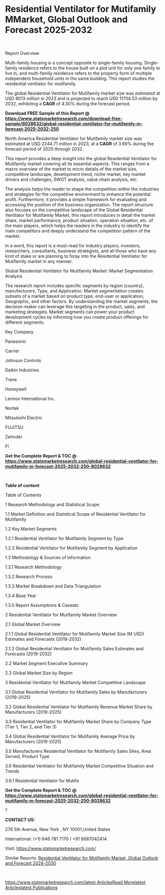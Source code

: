 <h1>Residential Ventilator for Mutifamily MMarket, Global Outlook and Forecast 2025-2032</h1><br/><p>Report Overview</p>
 
 
 
 <p>Multi-family housing is a concept opposite to single-family housing. Single-family residence refers to the house built on a plot unit for only one family to live in, and multi-family residence refers to the property form of multiple independent household units in the same building. This report studies the residential ventilator for mutifamily.</p>
 
 
 
 <p>The global Residential Ventilator for Mutifamily market size was estimated at USD 8013 million in 2023 and is projected to reach USD 11704.53 million by 2032, exhibiting a <strong>CAGR</strong> of 4.30% during the forecast period.</p>
 
 
 
 <p><strong>Download FREE Sample of this Report @ <a href="https://www.statsmarketresearch.com/download-free-sample/8028632/global-residential-ventilator-for-mutifamily-m-forecast-2025-2032-250">https://www.statsmarketresearch.com/download-free-sample/8028632/global-residential-ventilator-for-mutifamily-m-forecast-2025-2032-250</a></strong></p>
 
 
 
 <p>North America Residential Ventilator for Mutifamily market size was estimated at USD 2244.71 million in 2023, at a <strong>CAGR</strong> of 3.69% during the forecast period of 2025 through 2032.</p>
 
 
 
 <p>This report provides a deep insight into the global Residential Ventilator for Mutifamily market covering all its essential aspects. This ranges from a macro overview of the market to micro details of the market size, competitive landscape, development trend, niche market, key market drivers and challenges, SWOT analysis, value chain analysis, etc.</p>
 
 
 
 <p>The analysis helps the reader to shape the competition within the industries and strategies for the competitive environment to enhance the potential profit. Furthermore, it provides a simple framework for evaluating and accessing the position of the business organization. The report structure also focuses on the competitive landscape of the Global Residential Ventilator for Mutifamily Market, this report introduces in detail the market share, market performance, product situation, operation situation, etc. of the main players, which helps the readers in the industry to identify the main competitors and deeply understand the competition pattern of the market.</p>
 
 
 
 <p>In a word, this report is a must-read for industry players, investors, researchers, consultants, business strategists, and all those who have any kind of stake or are planning to foray into the Residential Ventilator for Mutifamily market in any manner.</p>
 
 
 
 <p>Global Residential Ventilator for Mutifamily Market: Market Segmentation Analysis</p>
 
 
 
 <p>The research report includes specific segments by region (country), manufacturers, Type, and Application. Market segmentation creates subsets of a market based on product type, end-user or application, Geographic, and other factors. By understanding the market segments, the decision-maker can leverage this targeting in the product, sales, and marketing strategies. Market segments can power your product development cycles by informing how you create product offerings for different segments.</p>
 
 
 
 <p>Key Company</p>
 
 
 
 <p>Panasonic</p>
 
 
 
 <p>Carrier</p>
 
 
 
 <p>Johnson Controls</p>
 
 
 
 <p>Daikin Industries</p>
 
 
 
 <p>Trane</p>
 
 
 
 <p>Honeywell</p>
 
 
 
 <p>Lennox International Inc.</p>
 
 
 
 <p>Nortek</p>
 
 
 
 <p>Mitsubishi Electric</p>
 
 
 
 <p>FUJITSU</p>
 
 
 
 <p>Zehnder</p>
 
 
 
 <p>Fl</p>
 
 
 
 <div><b>Get the Complete Report & TOC @ <a href="https://www.statsmarketresearch.com/global-residential-ventilator-for-mutifamily-m-forecast-2025-2032-250-8028632">https://www.statsmarketresearch.com/global-residential-ventilator-for-mutifamily-m-forecast-2025-2032-250-8028632</a></b></div>
 
 
 
 <p><br />
 
 <b>Table of content</b></p>
 
 
 
 <p>Table of Contents<br />
 
 1 Research Methodology and Statistical Scope<br />
 
 1.1 Market Definition and Statistical Scope of Residential Ventilator for Mutifamily<br />
 
 1.2 Key Market Segments<br />
 
 1.2.1 Residential Ventilator for Mutifamily Segment by Type<br />
 
 1.2.2 Residential Ventilator for Mutifamily Segment by Application<br />
 
 1.3 Methodology & Sources of Information<br />
 
 1.3.1 Research Methodology<br />
 
 1.3.2 Research Process<br />
 
 1.3.3 Market Breakdown and Data Triangulation<br />
 
 1.3.4 Base Year<br />
 
 1.3.5 Report Assumptions & Caveats<br />
 
 2 Residential Ventilator for Mutifamily Market Overview<br />
 
 2.1 Global Market Overview<br />
 
 2.1.1 Global Residential Ventilator for Mutifamily Market Size (M USD) Estimates and Forecasts (2019-2032)<br />
 
 2.1.2 Global Residential Ventilator for Mutifamily Sales Estimates and Forecasts (2019-2032)<br />
 
 2.2 Market Segment Executive Summary<br />
 
 2.3 Global Market Size by Region<br />
 
 3 Residential Ventilator for Mutifamily Market Competitive Landscape<br />
 
 3.1 Global Residential Ventilator for Mutifamily Sales by Manufacturers (2019-2025)<br />
 
 3.2 Global Residential Ventilator for Mutifamily Revenue Market Share by Manufacturers (2019-2025)<br />
 
 3.3 Residential Ventilator for Mutifamily Market Share by Company Type (Tier 1, Tier 2, and Tier 3)<br />
 
 3.4 Global Residential Ventilator for Mutifamily Average Price by Manufacturers (2019-2025)<br />
 
 3.5 Manufacturers Residential Ventilator for Mutifamily Sales Sites, Area Served, Product Type<br />
 
 3.6 Residential Ventilator for Mutifamily Market Competitive Situation and Trends<br />
 
 3.6.1 Residential Ventilator for Mutifa</p>
 
 
 
 <div><b>Get the Complete Report & TOC @ <a href="https://www.statsmarketresearch.com/global-residential-ventilator-for-mutifamily-m-forecast-2025-2032-250-8028632">https://www.statsmarketresearch.com/global-residential-ventilator-for-mutifamily-m-forecast-2025-2032-250-8028632</a></b></div>
 
 
 
 <p>? </p>
 
 
 
 <p><b>CONTACT US:</b><br />
 
 276 5th Avenue, New York , NY 10001,United States<br />
 
 International: (+1) 646 781 7170 / +91 8087042414<br />
 
 Visit: <a href="https://www.statsmarketresearch.com/">https://www.statsmarketresearch.com/</a><br />
 
 Similar Reports: <a href="https://www.statsmarketresearch.com/global-residential-ventilator-for-mutifamily-m-forecast-2025-2032-250-8028632">Residential Ventilator for Mutifamily Market, Global Outlook and Forecast 2024-2030</a><br />
 
 <br />
 
 <a href="https://gyeongbokgung.com">https://www.statsmarketresearch.com/</a><a href="https://hallyeomaritime.com">latest Articles</a><a href="https://jingwansa.com">Read More</a><a href="https://nguoiviet.jp/">latest Articles</a><a href="https://www.intelmarketresearch.com/">latest Publications</a></p>